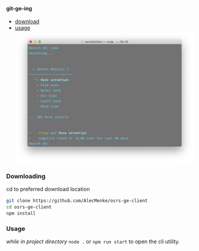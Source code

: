 
#### git-ge-ing
 - [download](#downloading)
 - [usage](#usage)
![picture](git-ge-ing.png)
### Downloading

cd to preferred download location
```sh
git clone https://github.com/AlecMenke/osrs-ge-client
cd osrs-ge-client
npm install
```

### Usage
*while in project directory*
```node .``` or ```npm run start``` to open the cli utility.
